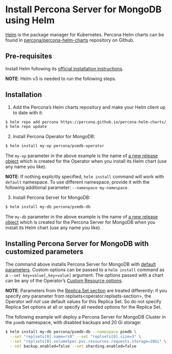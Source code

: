 # Install Percona Server for MongoDB using Helm

[Helm](https://github.com/helm/helm) is the package manager for Kubernetes. Percona Helm charts can be found in [percona/percona-helm-charts](https://github.com/percona/percona-helm-charts) repository on Github.

## Pre-requisites

Install Helm following its [official installation instructions](https://docs.helm.sh/using_helm/#installing-helm).

**NOTE**: Helm v3 is needed to run the following steps.

## Installation


1. Add the Percona’s Helm charts repository and make your Helm client up to
date with it:

```bash
$ helm repo add percona https://percona.github.io/percona-helm-charts/
$ helm repo update
```


2. Install Percona Operator for MongoDB:

```bash
$ helm install my-op percona/psmdb-operator
```

The `my-op` parameter in the above example is the name of [a new release object](https://helm.sh/docs/intro/using_helm/#three-big-concepts)
which is created for the Operator when you install its Helm chart (use any
name you like).

**NOTE**: If nothing explicitly specified, `helm install` command will work
with `default` namespace. To use different namespace, provide it with
the following additional parameter: `--namespace my-namespace`.


3. Install Percona Server for MongoDB:

```bash
$ helm install my-db percona/psmdb-db
```

The `my-db` parameter in the above example is the name of [a new release object](https://helm.sh/docs/intro/using_helm/#three-big-concepts)
which is created for the Percona Server for MongoDB when you install its Helm
chart (use any name you like).

## Installing Percona Server for MongoDB with customized parameters

The command above installs Percona Server for MongoDB with [default parameters](operator.md#operator-custom-resource-options).
Custom options can be passed to a `helm install` command as a
`--set key=value[,key=value]` argument. The options passed with a chart can be
any of the Operator’s [Custom Resource options](operator.md#operator-custom-resource-options).

**NOTE**: Parameters from the [Replica Set section](operator.md#operator-replsets-section)
are treated differently: if you specify *any* parameter from replsets<operator.replsets-section>,
the Operator *will not* use default values for this Replica Set.
So do not specify Replica Set options at all or specify all needed options
for the Replica Set.

The following example will deploy a Percona Server for MongoDB Cluster in the
`psmdb` namespace, with disabled backups and 20 Gi storage:

```bash
$ helm install my-db percona/psmdb-db --namespace psmdb \
  --set "replsets[0].name=rs0" --set "replsets[0].size=3" \
  --set "replsets[0].volumeSpec.pvc.resources.requests.storage=20Gi" \
  --set backup.enabled=false --set sharding.enabled=false
```
